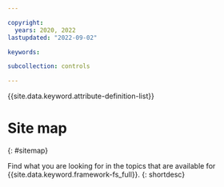 ```yaml
---

copyright:
  years: 2020, 2022
lastupdated: "2022-09-02"

keywords: 

subcollection: controls

---
```


{{site.data.keyword.attribute-definition-list}}


# Site map
{: #sitemap}

Find what you are looking for in the topics that are available for {{site.data.keyword.framework-fs_full}}.
{: shortdesc}


